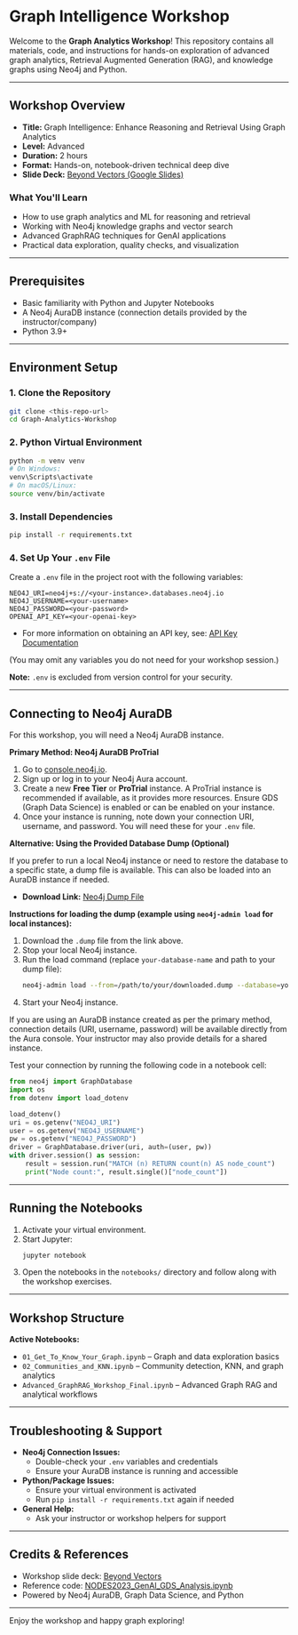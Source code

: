 # Graph Intelligence Workshop

Welcome to the **Graph Analytics Workshop**! This repository contains all materials, code, and instructions for hands-on exploration of advanced graph analytics, Retrieval Augmented Generation (RAG), and knowledge graphs using Neo4j and Python.

---

## Workshop Overview

- **Title:** Graph Intelligence: Enhance Reasoning and Retrieval Using Graph Analytics
- **Level:** Advanced
- **Duration:** 2 hours
- **Format:** Hands-on, notebook-driven technical deep dive
- **Slide Deck:** [Beyond Vectors (Google Slides)](https://docs.google.com/presentation/d/1qSpw2KzSEgALbb59Gn5yZBIfSUinWtbFzMzcs6ur_8k/edit?usp=sharing)

### What You'll Learn
- How to use graph analytics and ML for reasoning and retrieval
- Working with Neo4j knowledge graphs and vector search
- Advanced GraphRAG techniques for GenAI applications
- Practical data exploration, quality checks, and visualization

---

## Prerequisites

- Basic familiarity with Python and Jupyter Notebooks
- A Neo4j AuraDB instance (connection details provided by the instructor/company)
- Python 3.9+

---

## Environment Setup

### 1. Clone the Repository
```sh
git clone <this-repo-url>
cd Graph-Analytics-Workshop
```

### 2. Python Virtual Environment
```sh
python -m venv venv
# On Windows:
venv\Scripts\activate
# On macOS/Linux:
source venv/bin/activate
```

### 3. Install Dependencies
```sh
pip install -r requirements.txt
```

### 4. Set Up Your `.env` File
Create a `.env` file in the project root with the following variables:
```env
NEO4J_URI=neo4j+s://<your-instance>.databases.neo4j.io
NEO4J_USERNAME=<your-username>
NEO4J_PASSWORD=<your-password>
OPENAI_API_KEY=<your-openai-key>
```
- For more information on obtaining an API key, see: [API Key Documentation](https://docs.google.com/document/d/1Js1Xj_NuuYC8x61zmEqURXLiyvDdytJYSfC8IAgBW6Q/edit?pli=1&tab=t.0)

(You may omit any variables you do not need for your workshop session.)

**Note:** `.env` is excluded from version control for your security.

---

## Connecting to Neo4j AuraDB

For this workshop, you will need a Neo4j AuraDB instance. 

**Primary Method: Neo4j AuraDB ProTrial**

1. Go to [console.neo4j.io](https://console.neo4j.io/).
2. Sign up or log in to your Neo4j Aura account.
3. Create a new **Free Tier** or **ProTrial** instance. A ProTrial instance is recommended if available, as it provides more resources. Ensure GDS (Graph Data Science) is enabled or can be enabled on your instance.
4. Once your instance is running, note down your connection URI, username, and password. You will need these for your `.env` file.

**Alternative: Using the Provided Database Dump (Optional)**

If you prefer to run a local Neo4j instance or need to restore the database to a specific state, a dump file is available. This can also be loaded into an AuraDB instance if needed.

- **Download Link:** [Neo4j Dump File](https://drive.google.com/file/d/1e6E1E5trJObKK_yc6oFCCaiUcFSVmX1O/view?usp=sharing)

**Instructions for loading the dump (example using `neo4j-admin load` for local instances):**

1. Download the `.dump` file from the link above.
2. Stop your local Neo4j instance.
3. Run the load command (replace `your-database-name` and path to your dump file):
   ```sh
   neo4j-admin load --from=/path/to/your/downloaded.dump --database=your-database-name --force
   ```
4. Start your Neo4j instance.

If you are using an AuraDB instance created as per the primary method, connection details (URI, username, password) will be available directly from the Aura console. Your instructor may also provide details for a shared instance.

Test your connection by running the following code in a notebook cell:
```python
from neo4j import GraphDatabase
import os
from dotenv import load_dotenv

load_dotenv()
uri = os.getenv("NEO4J_URI")
user = os.getenv("NEO4J_USERNAME")
pw = os.getenv("NEO4J_PASSWORD")
driver = GraphDatabase.driver(uri, auth=(user, pw))
with driver.session() as session:
    result = session.run("MATCH (n) RETURN count(n) AS node_count")
    print("Node count:", result.single()["node_count"])
```

---

## Running the Notebooks

1. Activate your virtual environment.
2. Start Jupyter:
   ```sh
   jupyter notebook
   ```
3. Open the notebooks in the `notebooks/` directory and follow along with the workshop exercises.

---

## Workshop Structure

**Active Notebooks:**

- `01_Get_To_Know_Your_Graph.ipynb` – Graph and data exploration basics
- `02_Communities_and_KNN.ipynb` – Community detection, KNN, and graph analytics
- `Advanced_GraphRAG_Workshop_Final.ipynb` – Advanced Graph RAG and analytical workflows

---

## Troubleshooting & Support

- **Neo4j Connection Issues:**
  - Double-check your `.env` variables and credentials
  - Ensure your AuraDB instance is running and accessible
- **Python/Package Issues:**
  - Ensure your virtual environment is activated
  - Run `pip install -r requirements.txt` again if needed
- **General Help:**
  - Ask your instructor or workshop helpers for support

---

## Credits & References
- Workshop slide deck: [Beyond Vectors](https://docs.google.com/presentation/d/1qSpw2KzSEgALbb59Gn5yZBIfSUinWtbFzMzcs6ur_8k/edit?usp=sharing)
- Reference code: [NODES2023_GenAI_GDS_Analysis.ipynb](https://github.com/danb-neo4j/NODES2023_GDS_GenAI/blob/main/NODES2023_GenAI_GDS_Analysis.ipynb)
- Powered by Neo4j AuraDB, Graph Data Science, and Python

---

Enjoy the workshop and happy graph exploring!
